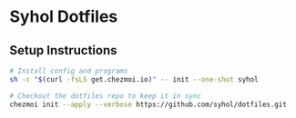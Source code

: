 # Syhol Dotfiles


## Setup Instructions

```sh
# Install config and programs
sh -c "$(curl -fsLS get.chezmoi.io)" -- init --one-shot syhol

# Checkout the dotfiles repo to keep it in sync
chezmoi init --apply --verbose https://github.com/syhol/dotfiles.git
```
